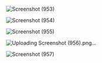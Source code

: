 ![Screenshot (953)](https://github.com/SE-LAPS/Pneumonia-and-Chest-X-Ray-Identification-App/assets/87580847/63642b18-4f5c-485c-b3f9-ad38d03022cb)

![Screenshot (954)](https://github.com/SE-LAPS/Pneumonia-and-Chest-X-Ray-Identification-App/assets/87580847/4724a305-91bf-44c7-b28a-206da0439898)

![Screenshot (955)](https://github.com/SE-LAPS/Pneumonia-and-Chest-X-Ray-Identification-App/assets/87580847/791fad4a-2358-4281-acb5-6096f77d5c53)

![Uploading Screenshot (956).png…]()

![Screenshot (957)](https://github.com/SE-LAPS/Pneumonia-and-Chest-X-Ray-Identification-App/assets/87580847/717e4609-1ef2-419e-a77c-6c0c243c55b0)
